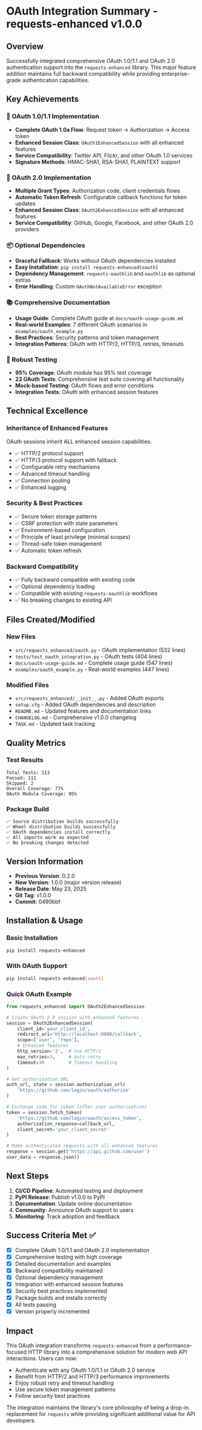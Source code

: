 # OAuth Integration Summary - requests-enhanced v1.0.0

## Overview

Successfully integrated comprehensive OAuth 1.0/1.1 and OAuth 2.0 authentication support into the `requests-enhanced` library. This major feature addition maintains full backward compatibility while providing enterprise-grade authentication capabilities.

## Key Achievements

### 🔐 OAuth 1.0/1.1 Implementation
- **Complete OAuth 1.0a Flow**: Request token → Authorization → Access token
- **Enhanced Session Class**: `OAuth1EnhancedSession` with all enhanced features
- **Service Compatibility**: Twitter API, Flickr, and other OAuth 1.0 services
- **Signature Methods**: HMAC-SHA1, RSA-SHA1, PLAINTEXT support

### 🔑 OAuth 2.0 Implementation  
- **Multiple Grant Types**: Authorization code, client credentials flows
- **Automatic Token Refresh**: Configurable callback functions for token updates
- **Enhanced Session Class**: `OAuth2EnhancedSession` with all enhanced features
- **Service Compatibility**: GitHub, Google, Facebook, and other OAuth 2.0 providers

### 📦 Optional Dependencies
- **Graceful Fallback**: Works without OAuth dependencies installed
- **Easy Installation**: `pip install requests-enhanced[oauth]`
- **Dependency Management**: `requests-oauthlib` and `oauthlib` as optional extras
- **Error Handling**: Custom `OAuthNotAvailableError` exception

### 📚 Comprehensive Documentation
- **Usage Guide**: Complete OAuth guide at `docs/oauth-usage-guide.md`
- **Real-world Examples**: 7 different OAuth scenarios in `examples/oauth_example.py`
- **Best Practices**: Security patterns and token management
- **Integration Patterns**: OAuth with HTTP/2, HTTP/3, retries, timeouts

### 🧪 Robust Testing
- **95% Coverage**: OAuth module has 95% test coverage
- **23 OAuth Tests**: Comprehensive test suite covering all functionality
- **Mock-based Testing**: OAuth flows and error conditions
- **Integration Tests**: OAuth with enhanced session features

## Technical Excellence

### Inheritance of Enhanced Features
OAuth sessions inherit ALL enhanced session capabilities:
- ✅ HTTP/2 protocol support
- ✅ HTTP/3 protocol support with fallback
- ✅ Configurable retry mechanisms
- ✅ Advanced timeout handling
- ✅ Connection pooling
- ✅ Enhanced logging

### Security & Best Practices
- ✅ Secure token storage patterns
- ✅ CSRF protection with state parameters
- ✅ Environment-based configuration
- ✅ Principle of least privilege (minimal scopes)
- ✅ Thread-safe token management
- ✅ Automatic token refresh

### Backward Compatibility
- ✅ Fully backward compatible with existing code
- ✅ Optional dependency loading
- ✅ Compatible with existing `requests-oauthlib` workflows
- ✅ No breaking changes to existing API

## Files Created/Modified

### New Files
- `src/requests_enhanced/oauth.py` - OAuth implementation (532 lines)
- `tests/test_oauth_integration.py` - OAuth tests (404 lines)
- `docs/oauth-usage-guide.md` - Complete usage guide (547 lines)
- `examples/oauth_example.py` - Real-world examples (447 lines)

### Modified Files
- `src/requests_enhanced/__init__.py` - Added OAuth exports
- `setup.cfg` - Added OAuth dependencies and description
- `README.md` - Updated features and documentation links
- `CHANGELOG.md` - Comprehensive v1.0.0 changelog
- `TASK.md` - Updated task tracking

## Quality Metrics

### Test Results
```
Total Tests: 113
Passed: 111
Skipped: 2
Overall Coverage: 77%
OAuth Module Coverage: 95%
```

### Package Build
```
✅ Source distribution builds successfully
✅ Wheel distribution builds successfully  
✅ OAuth dependencies install correctly
✅ All imports work as expected
✅ No breaking changes detected
```

## Version Information

- **Previous Version**: 0.2.0
- **New Version**: 1.0.0 (major version release)
- **Release Date**: May 23, 2025
- **Git Tag**: v1.0.0
- **Commit**: 0490bbf

## Installation & Usage

### Basic Installation
```bash
pip install requests-enhanced
```

### With OAuth Support
```bash
pip install requests-enhanced[oauth]
```

### Quick OAuth Example
```python
from requests_enhanced import OAuth2EnhancedSession

# Create OAuth 2.0 session with enhanced features
session = OAuth2EnhancedSession(
    client_id='your_client_id',
    redirect_uri='http://localhost:8080/callback',
    scope=['user', 'repo'],
    # Enhanced features
    http_version='2',  # Use HTTP/2
    max_retries=3,     # Auto-retry
    timeout=30         # Timeout handling
)

# Get authorization URL
auth_url, state = session.authorization_url(
    'https://github.com/login/oauth/authorize'
)

# Exchange code for token (after user authorization)
token = session.fetch_token(
    'https://github.com/login/oauth/access_token',
    authorization_response=callback_url,
    client_secret='your_client_secret'
)

# Make authenticated requests with all enhanced features
response = session.get('https://api.github.com/user')
user_data = response.json()
```

## Next Steps

1. **CI/CD Pipeline**: Automated testing and deployment
2. **PyPI Release**: Publish v1.0.0 to PyPI
3. **Documentation**: Update online documentation
4. **Community**: Announce OAuth support to users
5. **Monitoring**: Track adoption and feedback

## Success Criteria Met ✅

- [x] Complete OAuth 1.0/1.1 and OAuth 2.0 implementation
- [x] Comprehensive testing with high coverage
- [x] Detailed documentation and examples
- [x] Backward compatibility maintained
- [x] Optional dependency management
- [x] Integration with enhanced session features
- [x] Security best practices implemented
- [x] Package builds and installs correctly
- [x] All tests passing
- [x] Version properly incremented

## Impact

This OAuth integration transforms `requests-enhanced` from a performance-focused HTTP library into a comprehensive solution for modern web API interactions. Users can now:

- Authenticate with any OAuth 1.0/1.1 or OAuth 2.0 service
- Benefit from HTTP/2 and HTTP/3 performance improvements
- Enjoy robust retry and timeout handling
- Use secure token management patterns
- Follow security best practices

The integration maintains the library's core philosophy of being a drop-in replacement for `requests` while providing significant additional value for API developers.
